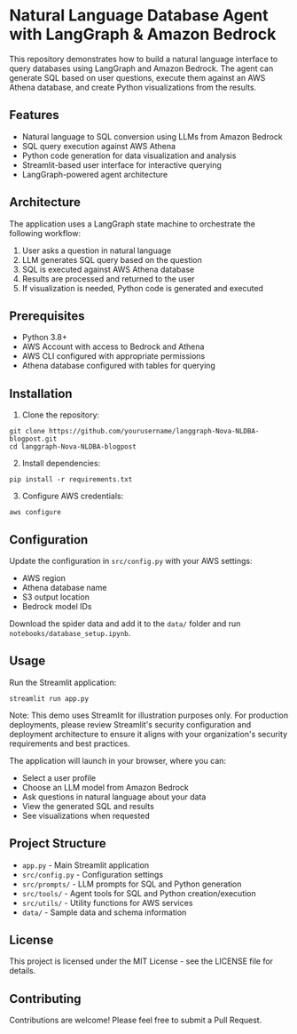 # Natural Language Database Agent with LangGraph & Amazon Bedrock

This repository demonstrates how to build a natural language interface to query databases using LangGraph and Amazon Bedrock. The agent can generate SQL based on user questions, execute them against an AWS Athena database, and create Python visualizations from the results.

## Features

- Natural language to SQL conversion using LLMs from Amazon Bedrock
- SQL query execution against AWS Athena
- Python code generation for data visualization and analysis
- Streamlit-based user interface for interactive querying
- LangGraph-powered agent architecture

## Architecture

The application uses a LangGraph state machine to orchestrate the following workflow:
1. User asks a question in natural language
2. LLM generates SQL query based on the question
3. SQL is executed against AWS Athena database
4. Results are processed and returned to the user
5. If visualization is needed, Python code is generated and executed

## Prerequisites

- Python 3.8+
- AWS Account with access to Bedrock and Athena
- AWS CLI configured with appropriate permissions
- Athena database configured with tables for querying

## Installation

1. Clone the repository:
```
git clone https://github.com/yourusername/langgraph-Nova-NLDBA-blogpost.git
cd langgraph-Nova-NLDBA-blogpost
```

2. Install dependencies:
```
pip install -r requirements.txt
```

3. Configure AWS credentials:
```
aws configure
```

## Configuration

Update the configuration in `src/config.py` with your AWS settings:
- AWS region
- Athena database name
- S3 output location
- Bedrock model IDs

Download the spider data and add it to the `data/` folder and run `notebooks/database_setup.ipynb`.

## Usage

Run the Streamlit application:
```
streamlit run app.py
```
Note: This demo uses Streamlit for illustration purposes only. For production deployments, please review Streamlit's security configuration and deployment architecture to ensure it aligns with your organization's security requirements and best practices.

The application will launch in your browser, where you can:
- Select a user profile
- Choose an LLM model from Amazon Bedrock
- Ask questions in natural language about your data
- View the generated SQL and results
- See visualizations when requested

## Project Structure

- `app.py` - Main Streamlit application
- `src/config.py` - Configuration settings
- `src/prompts/` - LLM prompts for SQL and Python generation
- `src/tools/` - Agent tools for SQL and Python creation/execution
- `src/utils/` - Utility functions for AWS services
- `data/` - Sample data and schema information

## License

This project is licensed under the MIT License - see the LICENSE file for details.

## Contributing

Contributions are welcome! Please feel free to submit a Pull Request.